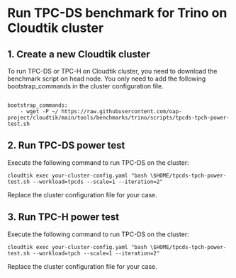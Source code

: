 # Run TPC-DS benchmark for Trino on Cloudtik cluster

## 1. Create a new Cloudtik cluster
To run TPC-DS or TPC-H on Cloudtik cluster, you need to download the benchmark script on head node.
You only need to add the following bootstrap_commands in the cluster configuration file.
```buildoutcfg

bootstrap_commands:
    - wget -P ~/ https://raw.githubusercontent.com/oap-project/cloudtik/main/tools/benchmarks/trino/scripts/tpcds-tpch-power-test.sh
```

## 2. Run TPC-DS power test

Execute the following command to run TPC-DS on the cluster:
```buildoutcfg
cloudtik exec your-cluster-config.yaml "bash \$HOME/tpcds-tpch-power-test.sh --workload=tpcds --scale=1 --iteration=2"
```
Replace the cluster configuration file for your case. 

## 3. Run TPC-H power test

Execute the following command to run TPC-DS on the cluster:
```buildoutcfg
cloudtik exec your-cluster-config.yaml "bash \$HOME/tpcds-tpch-power-test.sh --workload=tpch --scale=1 --iteration=2"
```
Replace the cluster configuration file for your case. 
